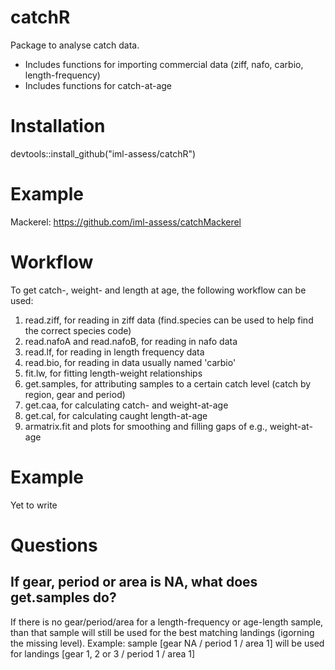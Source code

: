 # catchR

Package to analyse catch data.

- Includes functions for importing commercial data (ziff, nafo, carbio, length-frequency)
- Includes functions for catch-at-age

# Installation

devtools::install_github("iml-assess/catchR")

# Example

Mackerel: https://github.com/iml-assess/catchMackerel

# Workflow

To get catch-, weight- and length at age, the following workflow can be used:

1. read.ziff, for reading in ziff data (find.species can be used to help find the correct species code)
2. read.nafoA and read.nafoB, for reading in nafo data
3. read.lf, for reading in length frequency data
4. read.bio, for reading in data usually named 'carbio'
5. fit.lw, for fitting length-weight relationships
6. get.samples, for attributing samples to a certain catch level (catch by region, gear and period)
7. get.caa, for calculating catch- and weight-at-age
8. get.cal, for calculating caught length-at-age 
9. armatrix.fit and plots for smoothing and filling gaps of e.g., weight-at-age

# Example

Yet to write

# Questions

## If gear, period or area is NA, what does get.samples do?

If there is no gear/period/area for a length-frequency or age-length sample, than that sample will still be used for the best matching landings (igorning the missing level).
Example:
sample [gear NA / period 1 / area 1] will be used for landings [gear 1, 2 or 3 / period 1 / area 1]